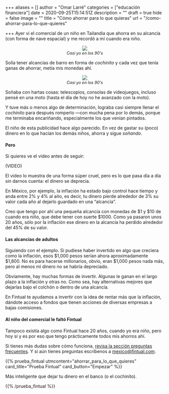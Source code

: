 +++
aliases = []
author = "Omar Larré"
categories = ["educación financiera"]
date = 2020-09-25T15:14:51Z
description = ""
draft = true
hide = false
image = ""
title = "Cómo ahorrar para lo que quieras"
url = "/como-ahorrar-para-lo-que-quieres"

+++
Ayer vi el comercial de un niño en Tailandia que ahorra en su alcancía (con forma de nave espacial) y me recordó a mí cuando era niño.

<div style="text-align:center"> <figure> <img src="/uploads/captura-de-pantalla-2020-09-25-a-la-s-13-23-02.png"> <figcaption style="display:block;text-align:center;font-size:.8rem"><i>Casi yo en los 90's</i></figcaption> </figure> </div>

Solía tener alcancías de barro en forma de _cochinito_ y cada vez que tenía ganas de ahorrar, metía mis monedas ahí.

<div style="text-align:center"> <figure> <img src="/uploads/captura-de-pantalla-2020-09-25-a-la-s-13-23-02.png"> <figcaption style="display:block;text-align:center;font-size:.8rem"><i>Casi yo en los 90's</i></figcaption> </figure> </div>


Soñaba con hartas cosas: telescopios, consolas de videojuegos, incluso pensé en una moto (hasta el día de hoy no he avanzado con la moto).

Y tuve más o menos algo de determinación, lograba casi siempre llenar el _cochinito_ para después romperlo —con mucha pena por lo demás, porque me terminaba encariñando, especialmente los que venían pintados.

El niño de esta publicidad hace algo parecido. En vez de gastar su (poco) dinero en lo que hacían los demás niños, ahorra y sigue _soñando_.

#### **Pero**

Si quieres ve el video antes de seguir:

(VIDEO)

El video lo muestra de una forma súper cruel, pero es lo que pasa día a día sin darnos cuenta: el dinero se deprecia.

En México, por ejemplo, la inflación ha estado bajo control hace tiempo y anda entre 2% y 4% al año, es decir, tu dinero pierde alrededor de 3% su valor cada año al dejarlo guardado en una “alcancía”.

Creo que tengo por ahí una pequeña alcancía con monedas de $1 y $10 de cuando era niño, que debe tener con suerte $1000. Como ya pasaron unos 20 años, sólo por la inflación ese dinero en la alcancía ha perdido alrededor del 45% de su valor.

#### **Las alcancías de adultos**

Siguiendo con el ejemplo. Si pudiese haber invertido en algo que creciera como la inflación, esos $1,000 pesos serían ahora aproximadamente $1,800. No es para hacerse millonarios, obvio, eran $1,000 pesos nada más, pero al menos mi dinero no se habría depreciado.

Obviamente, hay muchas formas de invertir. Algunas le ganan en el largo plazo a la inflación y otras no. Como sea, hay alternativas mejores que dejarlas bajo el colchón o dentro de una alcancía.

En Fintual te ayudamos a invertir con la idea de rentar más que la inflación, dándote acceso a fondos que tienen acciones de diversas empresas a bajas comisiones.

#### **Al niño del comercial le faltó Fintual**

Tampoco existía algo como Fintual hace 20 años, cuando yo era niño, pero hoy sí y es por eso que tengo prácticamente todos mis ahorros ahí.

Si tienes más dudas sobre cómo funciona, [revisa la sección preguntas frecuentes](https://fintual.mx/como-funciona). Y si aún tienes preguntas escríbenos a mexico@fintual.com.

{{% prueba_fintual
utmcontent="ahorrar_para_lo_que_quieres"
card_title="Prueba Fintual"
card_button="Empezar" %}}

Más inteligente que dejar tu dinero en el banco (o el cochinito).

{{% /prueba_fintual %}}
